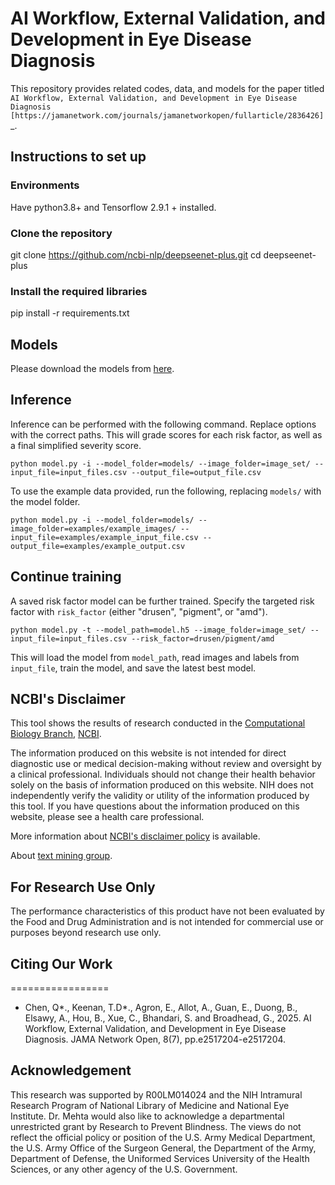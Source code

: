 # AI Workflow, External Validation, and Development in Eye Disease Diagnosis

This repository provides related codes, data, and models for the paper titled `AI Workflow, External Validation, and Development in Eye Disease Diagnosis [https://jamanetwork.com/journals/jamanetworkopen/fullarticle/2836426]`_.


## Instructions to set up
### Environments
Have python3.8+ and Tensorflow 2.9.1 + installed.

### Clone the repository
git clone https://github.com/ncbi-nlp/deepseenet-plus.git
cd deepseenet-plus

### Install the required libraries
pip install -r requirements.txt

## Models
Please download the models from [here](https://ftp.ncbi.nlm.nih.gov/pub/lu/Suppl/deeplensnet/models.zip).

## Inference
Inference can be performed with the following command. Replace options with the correct paths. 
This will grade scores for each risk factor, as well as a final simplified severity score.
```
python model.py -i --model_folder=models/ --image_folder=image_set/ --input_file=input_files.csv --output_file=output_file.csv
```
To use the example data provided, run the following, replacing `models/` with the model folder.
```
python model.py -i --model_folder=models/ --image_folder=examples/example_images/ --input_file=examples/example_input_file.csv --output_file=examples/example_output.csv
```
## Continue training
A saved risk factor model can be further trained. Specify the targeted risk factor with `risk_factor` (either "drusen", "pigment", or "amd").
```
python model.py -t --model_path=model.h5 --image_folder=image_set/ --input_file=input_files.csv --risk_factor=drusen/pigment/amd
```
This will load the model from `model_path`, read images and labels from `input_file`, train the model, and save the latest best model.

## NCBI's Disclaimer
This tool shows the results of research conducted in the [Computational Biology Branch](https://www.ncbi.nlm.nih.gov/research/), [NCBI](https://www.ncbi.nlm.nih.gov/home/about). 

The information produced on this website is not intended for direct diagnostic use or medical decision-making without review and oversight by a clinical professional. Individuals should not change their health behavior solely on the basis of information produced on this website. NIH does not independently verify the validity or utility of the information produced by this tool. If you have questions about the information produced on this website, please see a health care professional. 

More information about [NCBI's disclaimer policy](https://www.ncbi.nlm.nih.gov/home/about/policies.shtml) is available.

About [text mining group](https://www.ncbi.nlm.nih.gov/research/bionlp/).

## For Research Use Only
The performance characteristics of this product have not been evaluated by the Food and Drug Administration and is not intended for commercial use or purposes beyond research use only. 

## Citing Our Work
=================

*  Chen, Q*., Keenan, T.D*., Agron, E., Allot, A., Guan, E., Duong, B., Elsawy, A., Hou, B., Xue, C., Bhandari, S. and Broadhead, G., 2025. AI Workflow, External Validation, and Development in Eye Disease Diagnosis. JAMA Network Open, 8(7), pp.e2517204-e2517204.



## Acknowledgement
This research was supported by R00LM014024 and the NIH Intramural Research Program of National Library of Medicine and National Eye Institute. Dr. Mehta would also like to acknowledge a departmental unrestricted grant by Research to Prevent Blindness. The views do not reflect the official policy or position of the U.S. Army Medical Department, the U.S. Army Office of the Surgeon General, the Department of the Army, Department of Defense, the Uniformed Services University of the Health Sciences, or any other agency of the U.S. Government.


